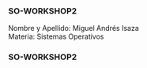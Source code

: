 ### SO-WORKSHOP2
Nombre y Apellido: Miguel Andrés Isaza  
Materia: Sistemas Operativos
### SO-WORKSHOP2
